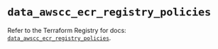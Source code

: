 # `data_awscc_ecr_registry_policies`

Refer to the Terraform Registry for docs: [`data_awscc_ecr_registry_policies`](https://registry.terraform.io/providers/hashicorp/awscc/0.70.0/docs/data-sources/ecr_registry_policies).
